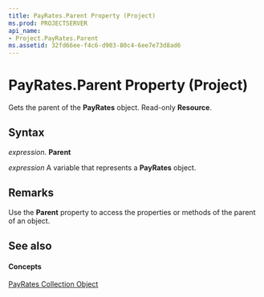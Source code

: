 ```yaml
---
title: PayRates.Parent Property (Project)
ms.prod: PROJECTSERVER
api_name:
- Project.PayRates.Parent
ms.assetid: 32fd66ee-f4c6-d903-80c4-6ee7e73d8ad6
---
```



# PayRates.Parent Property (Project)

Gets the parent of the  **PayRates** object. Read-only **Resource**.


## Syntax

 _expression_. **Parent**

 _expression_ A variable that represents a **PayRates** object.


## Remarks

Use the  **Parent** property to access the properties or methods of the parent of an object.


## See also


#### Concepts


[PayRates Collection Object](payrates-object-project.md)
